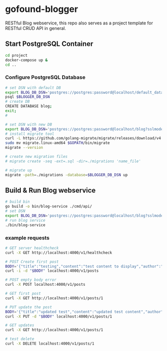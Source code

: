 # gofound-blogger
RESTful Blog webservice, this repo also serves as a project template for RESTful CRUD API in general.

## Start PostgreSQL Container
```bash
cd project
docker-compose up &
cd ..
```

### Configure PostgreSQL Database
```bash
# set DSN with default DB
export BLOG_DB_DSN='postgres://postgres:password@localhost/default_database?sslmode=disable'
psql $BLOGGER_DB_DSN
# create DB
CREATE DATABASE blog;
exit;
#

# set DSN with new DB
export BLOG_DB_DSN='postgres://postgres:password@localhost/blog?sslmode=disable'
# install migrate tool
curl -L https://github.com/golang-migrate/migrate/releases/download/v4.14.1/migrate.linux-amd64.tar.gz | tar xvz
sudo mv migrate.linux-amd64 $GOPATH/bin/migrate
migrate --version

# create new migration files
# migrate create -seq -ext=.sql -dir=./migrations 'name_file'

# migrate up
migrate -path=./migrations -database=$BLOGGER_DB_DSN up
```

## Build & Run Blog webservice
```bash
# build bin
go build -o bin/blog-service ./cmd/api/
# set DSN
export BLOG_DB_DSN='postgres://postgres:password@localhost/blog?sslmode=disable'
# run blog service
./bin/blog-service
```

### example requests
```bash
# GET server healthcheck
curl -X GET http://localhost:4000/v1/healthcheck

# POST Create first post
BODY='{"title":"testing","content":"test content to display","author":"bartb","img_urls":["https://img.nl/01", "https://img.nl/02"]}'
curl -i -d "$BODY" localhost:4000/v1/posts

# POST empty body error
curl -X POST localhost:4000/v1/posts

# GET first post
curl -X GET http://localhost:4000/v1/posts/1

# PUT update the post
BODY='{"title":"updated test","content":"updated test content","author":"bartb","img_urls":["https://img.nl/98", "https://img.nl/99"]}'
curl -X PUT -d "$BODY" localhost:4000/v1/posts/1

# GET updates
curl -X GET http://localhost:4000/v1/posts/1

# test delete
curl -X DELETE localhost:4000/v1/posts/1


```
